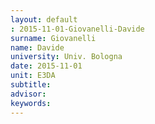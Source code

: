 ```yaml
---
layout: default 
: 2015-11-01-Giovanelli-Davide
surname: Giovanelli
name: Davide
university: Univ. Bologna
date: 2015-11-01
unit: E3DA
subtitle: 
advisor: 
keywords: 
---
```

